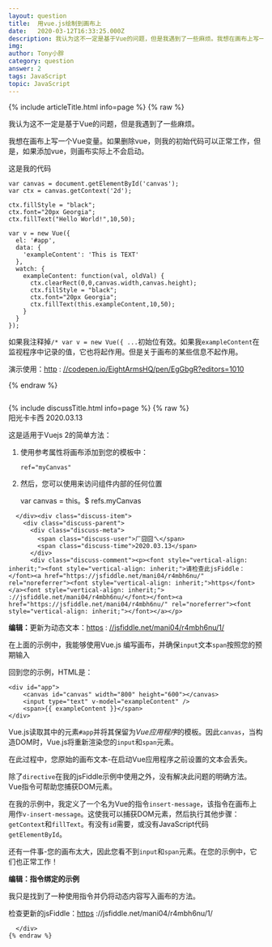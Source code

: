```yaml
---
layout: question
title:  用vue.js绘制到画布上
date:   2020-03-12T16:33:25.000Z
description: 我认为这不一定是基于Vue的问题，但是我遇到了一些麻烦。我想在画布上写一个Vue变量。如果删除vue，则我的初始代码可以正常工作，但是，如果添加vue...
img: 
author: Tony小胖
category: question
answer: 2
tags: JavaScript
topic: JavaScript
---
```

<div class="article-root">
  <div class="article">
    {% include articleTitle.html info=page %}
    {% raw %}
    <div class="article-content"><p><font style="vertical-align: inherit;"><font style="vertical-align: inherit;">我认为这不一定是基于Vue的问题，但是我遇到了一些麻烦。</font></font></p>

<p><font style="vertical-align: inherit;"><font style="vertical-align: inherit;">我想在画布上写一个Vue变量。</font><font style="vertical-align: inherit;">如果删除vue，则我的初始代码可以正常工作，但是，如果添加vue，则画布实际上不会启动。</font></font></p>

<p><font style="vertical-align: inherit;"><font style="vertical-align: inherit;">这是我的代码</font></font></p>

<pre><code>var canvas = document.getElementById('canvas');<font></font>
var ctx = canvas.getContext('2d');<font></font>
<font></font>
ctx.fillStyle = "black";<font></font>
ctx.font="20px Georgia";<font></font>
ctx.fillText("Hello World!",10,50);<font></font>
<font></font>
var v = new Vue({<font></font>
  el: '#app',<font></font>
  data: {<font></font>
    'exampleContent': 'This is TEXT'<font></font>
  },<font></font>
  watch: {<font></font>
    exampleContent: function(val, oldVal) {<font></font>
      ctx.clearRect(0,0,canvas.width,canvas.height);<font></font>
      ctx.fillStyle = "black";<font></font>
      ctx.font="20px Georgia";<font></font>
      ctx.fillText(this.exampleContent,10,50);<font></font>
    }<font></font>
  }<font></font>
});<font></font>
</code></pre>

<p><font style="vertical-align: inherit;"><font style="vertical-align: inherit;">如果我注释掉</font></font><code>/* var v = new Vue({ ...</code><font style="vertical-align: inherit;"><font style="vertical-align: inherit;">初始位有效。</font><font style="vertical-align: inherit;">如果我</font></font><code>exampleContent</code><font style="vertical-align: inherit;"><font style="vertical-align: inherit;">在监视程序中</font><font style="vertical-align: inherit;">记录的值，</font><font style="vertical-align: inherit;">它也将起作用。</font><font style="vertical-align: inherit;">但是关于画布的某些信息不起作用。</font></font></p>

<p><font style="vertical-align: inherit;"><font style="vertical-align: inherit;">演示使用：</font><a href="http://codepen.io/EightArmsHQ/pen/EgGbgR?editors=1010"><font style="vertical-align: inherit;">http</font></a><font style="vertical-align: inherit;"> :
 </font></font><a href="http://codepen.io/EightArmsHQ/pen/EgGbgR?editors=1010"><font style="vertical-align: inherit;"><font style="vertical-align: inherit;">//codepen.io/EightArmsHQ/pen/EgGbgR?editors=1010</font></font></a></p></div>
    {% endraw %}
  </div>
  <p style="height: 0;width:0;overflow: hidden;"> 第1356篇《用vue.js绘制到画布上》来自Winter(https://github.com/aiyld/aiyld.github.io)的站点</p>
  <div class="discuss-wrapper">
    {% include discussTitle.html info=page %}
    {% raw %}
    <div class="discuss-item">
        <div class="discuss-parent">
          <div class="discuss-meta">
            <span class="discuss-user">阳光卡卡西</span>
            <span class="discuss-time">2020.03.13</span>
          </div>
          <div class="discuss-comment"><p><font style="vertical-align: inherit;"><font style="vertical-align: inherit;">这是适用于Vuejs 2的简单方法：</font></font></p>

<ol>
<li><p><font style="vertical-align: inherit;"><font style="vertical-align: inherit;">使用参考属性将画布添加到您的模板中： </font></font></p>

<p><code>ref="myCanvas"</code></p></li>
<li><p><font style="vertical-align: inherit;"><font style="vertical-align: inherit;">然后，您可以使用来访问组件内部的任何位置</font></font></p>

<p><font style="vertical-align: inherit;"><font style="vertical-align: inherit;">var canvas = this。$ refs.myCanvas</font></font></p></li>
</ol></div>
        </div>
        
      </div><div class="discuss-item">
        <div class="discuss-parent">
          <div class="discuss-meta">
            <span class="discuss-user">ㄏ囧囧ㄟ</span>
            <span class="discuss-time">2020.03.13</span>
          </div>
          <div class="discuss-comment"><p><font style="vertical-align: inherit;"><font style="vertical-align: inherit;">请检查此jsFiddle：</font><a href="https://jsfiddle.net/mani04/r4mbh6nu/" rel="noreferrer"><font style="vertical-align: inherit;">https</font></a><font style="vertical-align: inherit;"> ://jsfiddle.net/mani04/r4mbh6nu/</font></font><a href="https://jsfiddle.net/mani04/r4mbh6nu/" rel="noreferrer"><font style="vertical-align: inherit;"></font></a></p>

<p><strong><font style="vertical-align: inherit;"><font style="vertical-align: inherit;">编辑：</font></font></strong><font style="vertical-align: inherit;"><font style="vertical-align: inherit;">更新为动态文本：</font><a href="https://jsfiddle.net/mani04/r4mbh6nu/1/" rel="noreferrer"><font style="vertical-align: inherit;">https</font></a><font style="vertical-align: inherit;"> : </font></font><a href="https://jsfiddle.net/mani04/r4mbh6nu/1/" rel="noreferrer"><font style="vertical-align: inherit;"><font style="vertical-align: inherit;">//jsfiddle.net/mani04/r4mbh6nu/1/</font></font></a></p>

<p><font style="vertical-align: inherit;"><font style="vertical-align: inherit;">在上面的示例中，我能够</font><font style="vertical-align: inherit;">使用Vue.js </font><font style="vertical-align: inherit;">编写画布，并确保</font></font><code>input</code><font style="vertical-align: inherit;"><font style="vertical-align: inherit;">文本</font></font><code>span</code><font style="vertical-align: inherit;"><font style="vertical-align: inherit;">按照您的预期输入</font></font></p>

<p><font style="vertical-align: inherit;"><font style="vertical-align: inherit;">回到您的示例，HTML是：</font></font></p>

<pre class="lang-html prettyprint-override"><code>&lt;div id="app"&gt;<font></font>
    &lt;canvas id="canvas" width="800" height="600"&gt;&lt;/canvas&gt;<font></font>
    &lt;input type="text" v-model="exampleContent" /&gt;<font></font>
    &lt;span&gt;{{ exampleContent }}&lt;/span&gt;<font></font>
&lt;/div&gt;<font></font>
</code></pre>

<p><font style="vertical-align: inherit;"><font style="vertical-align: inherit;">Vue.js读取其中的元素</font></font><code>#app</code><font style="vertical-align: inherit;"><font style="vertical-align: inherit;">并将其保留为</font></font><em><font style="vertical-align: inherit;"><font style="vertical-align: inherit;">Vue应用程序</font></font></em><font style="vertical-align: inherit;"><font style="vertical-align: inherit;">的模板</font><font style="vertical-align: inherit;">。</font><font style="vertical-align: inherit;">因此</font></font><code>canvas</code><font style="vertical-align: inherit;"><font style="vertical-align: inherit;">，</font><font style="vertical-align: inherit;">当构造DOM时，Vue.js将重新渲染</font><font style="vertical-align: inherit;">您的</font></font><code>input</code><font style="vertical-align: inherit;"><font style="vertical-align: inherit;">和</font></font><code>span</code><font style="vertical-align: inherit;"><font style="vertical-align: inherit;">元素。</font></font></p>

<p><font style="vertical-align: inherit;"><font style="vertical-align: inherit;">在此过程中，您原始的画布文本-在启动Vue应用程序之前设置的文本会丢失。</font></font></p>

<p><font style="vertical-align: inherit;"><font style="vertical-align: inherit;">除了</font></font><code>directive</code><font style="vertical-align: inherit;"><font style="vertical-align: inherit;">在我的jsFiddle示例中</font><font style="vertical-align: inherit;">使用之外</font><font style="vertical-align: inherit;">，</font><font style="vertical-align: inherit;">没有解决此问题的明确方法</font><font style="vertical-align: inherit;">。</font><font style="vertical-align: inherit;">Vue指令可帮助您捕获DOM元素。</font></font></p>

<p><font style="vertical-align: inherit;"><font style="vertical-align: inherit;">在我的示例中，我定义了一个名为Vue的指令</font></font><code>insert-message</code><font style="vertical-align: inherit;"><font style="vertical-align: inherit;">，该</font><font style="vertical-align: inherit;">指令</font><font style="vertical-align: inherit;">在画布上用作</font></font><code>v-insert-message</code><font style="vertical-align: inherit;"><font style="vertical-align: inherit;">。</font><font style="vertical-align: inherit;">这使我可以捕获DOM元素，然后执行其他步骤：</font></font><code>getContext</code><font style="vertical-align: inherit;"><font style="vertical-align: inherit;">和</font></font><code>fillText</code><font style="vertical-align: inherit;"><font style="vertical-align: inherit;">。</font><font style="vertical-align: inherit;">有没有</font></font><code>id</code><font style="vertical-align: inherit;"><font style="vertical-align: inherit;">需要，或没有JavaScript代码</font></font><code>getElementById</code><font style="vertical-align: inherit;"><font style="vertical-align: inherit;">。</font></font></p>

<p><font style="vertical-align: inherit;"><font style="vertical-align: inherit;">还有一件事-您的画布太大，因此您看不到</font></font><code>input</code><font style="vertical-align: inherit;"><font style="vertical-align: inherit;">和</font></font><code>span</code><font style="vertical-align: inherit;"><font style="vertical-align: inherit;">元素。</font><font style="vertical-align: inherit;">在您的示例中，它们也正常工作！</font></font></p>

<p><strong><font style="vertical-align: inherit;"><font style="vertical-align: inherit;">编辑：指令绑定的示例</font></font></strong></p>

<p><font style="vertical-align: inherit;"><font style="vertical-align: inherit;">我只是找到了一种使用指令并仍将动态内容写入画布的方法。</font></font></p>

<p><font style="vertical-align: inherit;"><font style="vertical-align: inherit;">检查更新的jsFiddle：</font><a href="https://jsfiddle.net/mani04/r4mbh6nu/1/" rel="noreferrer"><font style="vertical-align: inherit;">https</font></a><font style="vertical-align: inherit;"> ://jsfiddle.net/mani04/r4mbh6nu/1/</font></font><a href="https://jsfiddle.net/mani04/r4mbh6nu/1/" rel="noreferrer"><font style="vertical-align: inherit;"></font></a></p></div>
        </div>
        
      </div>
    {% endraw %}
  </div>
<div>

